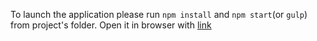 To launch the application please run `npm install` and `npm start`(or `gulp`) from project's folder.
Open it in browser with [link](http://localhost:8000/index.html)